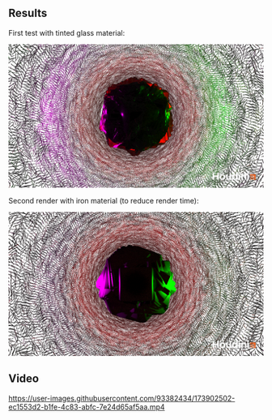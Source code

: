 <!-- Noise -->

## Results

First test with tinted glass material:

![WIP 1](./imgs/tintedglass.png)

Second render with iron material (to reduce render time):

![WIP 1](./imgs/iron2.png)

## Video

https://user-images.githubusercontent.com/93382434/173902502-ec1553d2-b1fe-4c83-abfc-7e24d65af5aa.mp4


